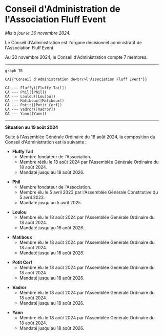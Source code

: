 # Conseil d'Administration de l'Association Fluff Event

_Mis à jour le 30 novembre 2024._

Le Conseil d'Administration est l'organe décisionnel administratif de l'Association Fluff Event.

Au 30 novembre 2024, le Conseil d'Administration compte 7 membres.


---

```mermaid
graph TB

CA{{"Conseil d'Administration de<br/>l'Association Fluff Event"}}

CA --- Fluffy([Fluffy Tail])
CA --- Phil([Phil])
CA --- Loulou([Loulou])
CA --- Matiboux([Matiboux])
CA --- Potit([Potit Cerf])
CA --- Vadror([Vadror])
CA --- Yann([Yann])
```


---

**Situation au 19 août 2024**

Suite à l'Assemblée Générale Ordinaire du 18 août 2024, la composition du Conseil d'Administration est la suivante :

- **Fluffy Tail**
  - Membre fondateur de l'Association.
  - Membre réélu le 18 août 2024 par l'Assemblée Générale Ordinaire du 18 août 2024.
  - Mandaté jusqu'au 18 août 2026.

<span></span>

- **Phil**
  - Membre fondateur de l'Association.
  - Membre élu le 5 avril 2023 par l'Assemblée Générale Constitutive du 5 avril 2023.
  - Mandaté jusqu'au 5 avril 2025.

<span></span>

- **Loulou**
  - Membre élu le 18 août 2024 par l'Assemblée Générale Ordinaire du 18 août 2024.
  - Mandaté jusqu'au 18 août 2026.

<span></span>

- **Matiboux**
  - Membre élu le 18 août 2024 par l'Assemblée Générale Ordinaire du 18 août 2024.
  - Mandaté jusqu'au 18 août 2026.

<span></span>

- **Potit Cerf**
  - Membre élu le 18 août 2024 par l'Assemblée Générale Ordinaire du 18 août 2024.
  - Mandaté jusqu'au 18 août 2026.

<span></span>

- **Vadror**
  - Membre élu le 18 août 2024 par l'Assemblée Générale Ordinaire du 18 août 2024.
  - Mandaté jusqu'au 18 août 2026.

<span></span>

- **Yann**
  - Membre élu le 18 août 2024 par l'Assemblée Générale Ordinaire du 18 août 2024.
  - Mandaté jusqu'au 18 août 2026.
